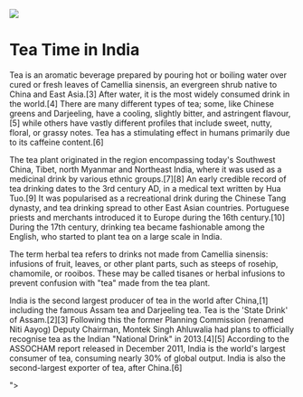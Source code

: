 <a href="https://juncture-digital.org"><img src="https://gitcdn.link/cdn/jstor-labs/juncture/main/images/ve-button.png"></a>

<param ve-config title="Tea Time in India" author="Romita Ray" banner="https://upload.wikimedia.org/wikipedia/commons/a/a4/Tea_Banner3.jpg"
layout="vertical">




# Tea Time in India

Tea is an aromatic beverage prepared by pouring hot or boiling water over cured or fresh leaves of Camellia sinensis, an evergreen shrub native to China and East Asia.[3] After water, it is the most widely consumed drink in the world.[4] There are many different types of tea; some, like Chinese greens and Darjeeling, have a cooling, slightly bitter, and astringent flavour,[5] while others have vastly different profiles that include sweet, nutty, floral, or grassy notes. Tea has a stimulating effect in humans primarily due to its caffeine content.[6]
<param ve-image url="https://upload.wikimedia.org/wikipedia/commons/e/e3/Camellia_sinensis_-_K%C3%B6hler%E2%80%93s_Medizinal-Pflanzen-025.jpg">

The tea plant originated in the region encompassing today's Southwest China, Tibet, north Myanmar and Northeast India, where it was used as a medicinal drink by various ethnic groups.[7][8] An early credible record of tea drinking dates to the 3rd century AD, in a medical text written by Hua Tuo.[9] It was popularised as a recreational drink during the Chinese Tang dynasty, and tea drinking spread to other East Asian countries. Portuguese priests and merchants introduced it to Europe during the 16th century.[10] During the 17th century, drinking tea became fashionable among the English, who started to plant tea on a large scale in India.
<param ve-map url="https://upload.wikimedia.org/wikipedia/commons/thumb/e/e8/World_Map_Tea_Production.svg/1280px-World_Map_Tea_Production.svg.png">

The term herbal tea refers to drinks not made from Camellia sinensis: infusions of fruit, leaves, or other plant parts, such as steeps of rosehip, chamomile, or rooibos. These may be called tisanes or herbal infusions to prevent confusion with "tea" made from the tea plant.
<param ve-image url="/Leopard.JPG">

India is the second largest producer of tea in the world after China,[1] including the famous Assam tea and Darjeeling tea. Tea is the 'State Drink' of Assam.[2][3] Following this the former Planning Commission (renamed Niti Aayog) Deputy Chairman, Montek Singh Ahluwalia had plans to officially recognise tea as the Indian "National Drink" in 2013.[4][5] According to the ASSOCHAM report released in December 2011, India is the world's largest consumer of tea, consuming nearly 30% of global output. India is also the second-largest exporter of tea, after China.[6] 
<param ve-video url="<iframe width="560" height="315" src="https://www.youtube.com/embed/COJMci9hTtw" title="YouTube video player" frameborder="0" allow="accelerometer; autoplay; clipboard-write; encrypted-media; gyroscope; picture-in-picture" allowfullscreen></iframe>">
